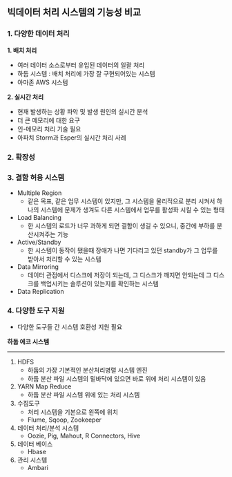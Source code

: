 ## 빅데이터 처리 시스템의 기능성 비교

### 1. 다양한 데이터 처리

**1. 배치 처리**

- 여러 데이터 소스로부터 유입된 데이터의 일괄 처리
- 하둡 시스템 : 배치 처리에 가장 잘 구현되어있는 시스템
- 아마존 AWS 시스템


**2. 실시간 처리**

- 현재 발생하는 상황 파악 및 발생 원인의 실시간 분석
- 더 큰 메모리에 대한 요구
- 인-메모리 처리 기술 필요
- 아파치 Storm과 Esper의 실시간 처리 사례


### 2. 확장성

### 3. 결함 허용 시스템

- Multiple Region
    - 같은 목표, 같은 업무 시스템이 있지만, 그 시스템을 물리적으로 분리 시켜서 하나의 시스템에 문제가 생겨도 다른 시스템에서 업무를 활성화 시킬 수 있는 형태
- Load Balancing
    - 한 시스템의 로드가 너무 과하게 되면 결함이 생길 수 있으니, 중간에 부하를 분산시켜주는 기능
- Active/Standby
    - 한 시스템이 동작이 됐을때 장애가 나면 기다리고 있던 standby가 그 업무를 받아서 처리할 수 있는 시스템
- Data Mirroring
    - 데이터 관점에서 디스크에 저장이 되는데, 그 디스크가 깨지면 안되는데 그 디스크를 백업시키는 솔루션이 있는지를 확인하는 시스템
- Data Replication


### 4. 다양한 도구 지원

- 다양한 도구들 간 시스템 호환성 지원 필요

**하둡 에코 시스템** 

---

1. HDFS 
    - 하둡의 가장 기본적인 분산처리병렬 시스템 엔진
    - 하둡 분산 파일 시스템의 밑바닥에 있으면 바로 위에 처리 시스템이 있음
2. YARN Map Reduce
    - 하둡 분산 파일 시스템 위에 있는 처리 시스템
3. 수집도구
    - 처리 시스템을 기본으로 왼쪽에 위치
    - Flume, Sqoop, Zookeeper
4. 데이터 처리/분석 시스템
    - Oozie, Pig, Mahout, R Connectors, Hive
5. 데이터 베이스
    - Hbase
6. 관리 시스템
    - Ambari
